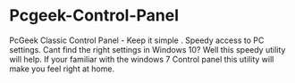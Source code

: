 # Pcgeek-Control-Panel
PcGeek Classic Control Panel - Keep it simple .
Speedy access to PC settings.
Cant find the right settings in Windows 10? Well this speedy utility will help.
If your familiar with the windows 7 Control panel this utility will make you feel right at home.
